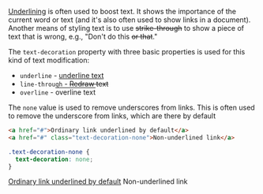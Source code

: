 <u>Underlining</u> is often used to boost text. It shows the importance of the current word or text (and it's also often used to show links in a document). Another means of styling text is to use <s>strike-through</s> to show a piece of text that is wrong, e.g., "Don't do this <s>or that</s>."

The `text-decoration` property with three basic properties is used for this kind of text modification:

* `underline` - <u>underline text</u>
* `line-through` - <s>Redraw text</s>
* `overline` - <span style="text-decoration: overline;">overline text</span>

The `none` value is used to remove underscores from links. This is often used to remove the underscore from links, which are there by default

```html
<a href="#">Ordinary link underlined by default</a>
<a href="#" class="text-decoration-none">Non-underlined link</a>
```

```css
.text-decoration-none {
  text-decoration: none;
}
```

<div class="hexlet-basics-example my-3">
  <a href="#" class="d-block mb-3">Ordinary link underlined by default</a>
  <a href="#" style="text-decoration: none">Non-underlined link</a>
</div>
